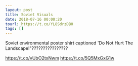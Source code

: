 ```yaml
---
layout: post
title: Soviet Visuals
date: 2018-07-16 00:00:20
tourl: https://t.co/YL8SdrzDB0
tags: []
---
```

Soviet environmental poster shirt captioned 'Do Not Hurt The Landscape!"????????????????

https://t.co/vUbO2txNwm https://t.co/5Q5MxGxG1w